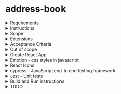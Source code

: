 # address-book

<details><summary>Requirements</summary>

You have been asked to develop an address book that allows a user to store (between
successive runs of the program) the name and phone numbers of their friends, with the
following functionality:

- To be able to display the list of friends and their corresponding phone numbers sorted
  by their name.
- Given another address book that may or may not contain the same friends, display the
  list of friends that are unique to each address book (the union of all the relative
  complements). For example given:

```js
Book1 = { "Bob", "Mary", "Jane" }
Book2 = { "Mary", "John", "Jane" }
```

The friends that are unique to each address book are:

```js
Book1 \ Book2 = { "Bob", "John" }
```

</details>

<details><summary>Instructions</summary>

- Develop the system in Java or Node.js
- High quality solution, well annotated and include tests.
- Persist information and you don't have to use a database.
- The simplest solution is often the best.
- The application must run and be easily built from source.
  </details>

<details><summary>Scope</summary>

- React frontend
  - Create an address book
    - Address Books (+)
      - address book1 (`\/`) (-)
      - address book2 (`/\`) (+)
        - Mary 0423 122 123 (edit) (-)
        - John 0432 123 132
        - Jane 0432 442 842
      - Unique Entries from book1 and book2 (\/)
  - Add an entry to the address book (name, phone number)
  - List address book entries sorted by name
  - Display unique names for any two Address books
- Java backend
  - Create and Address book
  - Add an entry to the address book
  - Get a list of address books
  - Get a list of entries an address book
    </details>

<details><summary>Extensions</summary>

- [cypress - JavaScript end to end testing framework](https://www.cypress.io)
- [storybooks - playground for UI components](https://storybook.js.org/)
  </details>

<details><summary>Acceptance Criteria</summary>
</details>

<details><summary>Out of scope</summary>

- React frontend
  - Login / Logout User
  - Delete an address book
    - Delete and entry in the address book
- Java backend
  - User authentication
  - Delete a book - Delete and entry in the address book
    </details>

<details><summary>Create React App</summary>

```bash
create-react-app --version
npm uninstall -g create-react-app
npx create-react-app --version
npx create-react-app react-ts-app --typescript
cd react-ts-app
npm install --save typescript @types/node @types/react @types/react-dom @types/jest
npm run start
```

- Reference: [Create React App - Adding TypeScript](https://create-react-app.dev/docs/adding-typescript)

</details>

<details><summary>Emotion - css styles in javascript</summary>

```bash
npm i @emotion/styled @emotion/core
```

- Reference: [React Emotion - Introduction](https://emotion.sh/docs/introduction)

</details>

<details><summary>React Icons</summary>

```bash
npm i -D react-icons
```

Reference: [React Icons](https://react-icons.netlify.com/)

</details>

<details><summary>cypress - JavaScript end to end testing framework</summary>

- installation

```bash
npm i -D cypress
```

- Running the functional tests

```
npm run start
npm run cypress:open
```

</details>

<details><summary>Jest - Unit tests</summary>

```
npm run test -- --coverage
```

</details>

<details><summary>Build and Run instructions</summary>

- After cloning the reposition.
- Assume you have nvm installed

```bash
cd react-ts-app
nvm install 12.13.0
nvm use
npm i
npm run start
```

</details>

<details><summary>TODO</summary>

- Add Java backend
- Edit Address Book entries
- Add new address book entries

</details>
